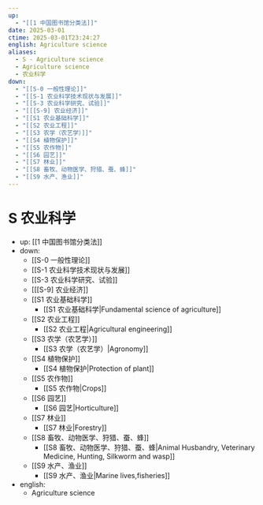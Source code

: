 ```yaml
---
up:
  - "[[1 中国图书馆分类法]]"
date: 2025-03-01
ctime: 2025-03-01T23:24:27
english: Agriculture science
aliases:
  - S - Agriculture science
  - Agriculture science
  - 农业科学
down:
  - "[[S-0 一般性理论]]"
  - "[[S-1 农业科学技术现状与发展]]"
  - "[[S-3 农业科学研究、试验]]"
  - "[[[S-9] 农业经济]]"
  - "[[S1 农业基础科学]]"
  - "[[S2 农业工程]]"
  - "[[S3 农学（农艺学）]]"
  - "[[S4 植物保护]]"
  - "[[S5 农作物]]"
  - "[[S6 园艺]]"
  - "[[S7 林业]]"
  - "[[S8 畜牧、动物医学、狩猎、蚕、蜂]]"
  - "[[S9 水产、渔业]]"
---
```


# S 农业科学

- up: [[1 中国图书馆分类法]]
- down:
	- [[S-0 一般性理论]]
	- [[S-1 农业科学技术现状与发展]]
	- [[S-3 农业科学研究、试验]]
	- [[[S-9] 农业经济]]
	- [[S1 农业基础科学]]
		- [[S1 农业基础科学|Fundamental science of agriculture]]
	- [[S2 农业工程]]
		- [[S2 农业工程|Agricultural engineering]]
	- [[S3 农学（农艺学）]]
		- [[S3 农学（农艺学）|Agronomy]]
	- [[S4 植物保护]]
		- [[S4 植物保护|Protection of plant]]
	- [[S5 农作物]]
		- [[S5 农作物|Crops]]
	- [[S6 园艺]]
		- [[S6 园艺|Horticulture]]
	- [[S7 林业]]
		- [[S7 林业|Forestry]]
	- [[S8 畜牧、动物医学、狩猎、蚕、蜂]]
		- [[S8 畜牧、动物医学、狩猎、蚕、蜂|Animal Husbandry, Veterinary Medicine, Hunting, Silkworm and wasp]]
	- [[S9 水产、渔业]]
		- [[S9 水产、渔业|Marine lives,fisheries]]
- english:
	- Agriculture science
